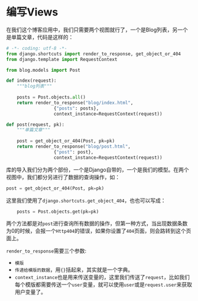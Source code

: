 编写Views
====

在我们这个博客应用中，我们只需要两个视图就行了，一个是Blog列表，另一个是单篇文章，代码是这样的：

```python
# -*- coding: utf-8 -*-
from django.shortcuts import render_to_response, get_object_or_404
from django.template import RequestContext

from blog.models import Post

def index(request):
	"""blog列表"""
	
	posts = Post.objects.all()
	return render_to_response("blog/index.html",
				  {"posts": posts},
				  context_instance=RequestContext(request))

def post(request, pk):
	"""单篇文章"""
	
	post = get_object_or_404(Post, pk=pk)
	return render_to_response("blog/post.html",
				  {"post": post},
				  context_instance=RequestContext(request))
```

库的导入我们分为两个部份，一个是Django自带的，一个是我们的模型。在两个视图中，我们都分另进行了数据的查询操作，如：

```python
post = get_object_or_404(Post, pk=pk)
```

这里我们使用了`django.shortcuts.get_object_404`，也也可以写成：

```python
	posts = Post.objects.get(pk=pk)
```

两个方法都是对`post`进行查询所有数据的操作，但第一种方式，当出现数据条数为0的时候，会报一个`Http404`的错误，如果你设置了`404`页面，则会路转到这个页面上。

`render_to_response`需要三个参数:

- `模版`
- `传递给模版的数据`，用`{}`括起来，其实就是一个字典。
- `context_instance`也是用来传送变量的，这里我们传送了`request`，比如我们每个模版都需要传送一个`user`变量，就可以使用`user`或是`request.user`来获取用户变量了。

